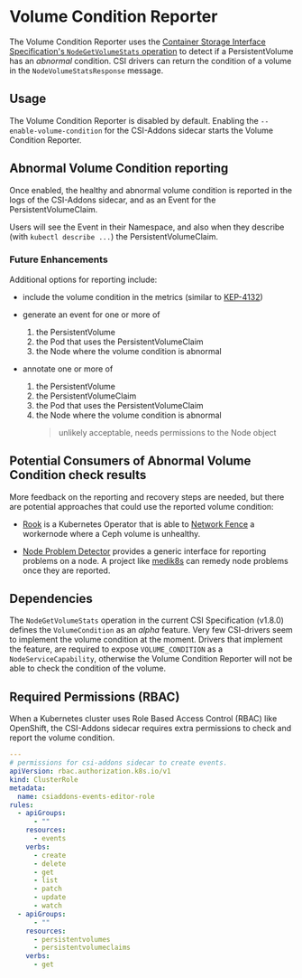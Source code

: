 # Volume Condition Reporter

The Volume Condition Reporter uses the [Container Storage Interface
Specification's `NodeGetVolumeStats` operation][nodegetvolumestats] to detect
if a PersistentVolume has an _abnormal_ condition. CSI drivers can return the
condition of a volume in the `NodeVolumeStatsResponse` message.

## Usage

The Volume Condition Reporter is disabled by default. Enabling the
`--enable-volume-condition` for the CSI-Addons sidecar starts the Volume
Condition Reporter.

## Abnormal Volume Condition reporting

Once enabled, the healthy and abnormal volume condition is reported in the logs
of the CSI-Addons sidecar, and as an Event for the PersistentVolumeClaim.

Users will see the Event in their Namespace, and also when they describe (with
`kubectl describe ...`) the PersistentVolumeClaim.

### Future Enhancements

Additional options for reporting include:

- include the volume condition in the metrics (similar to [KEP-4132][k8s_kep])
- generate an event for one or more of

  1. the PersistentVolume
  1. the Pod that uses the PersistentVolumeClaim
  1. the Node where the volume condition is abnormal

- annotate one or more of

  1. the PersistentVolume
  1. the PersistentVolumeClaim
  1. the Pod that uses the PersistentVolumeClaim
  1. the Node where the volume condition is abnormal
     > unlikely acceptable, needs permissions to the Node object

## Potential Consumers of Abnormal Volume Condition check results

More feedback on the reporting and recovery steps are needed, but there are
potential approaches that could use the reported volume condition:

- [Rook](https://rook.io) is a Kubernetes Operator that is able to [Network
  Fence][rook_fencing] a workernode where a Ceph volume is unhealthy.

- [Node Problem Detector][k8s_npd] provides a generic interface for reporting
  problems on a node. A project like [medik8s](https://medik8s.io/) can remedy
  node problems once they are reported.

## Dependencies

The `NodeGetVolumeStats` operation in the current CSI Specification (v1.8.0)
defines the `VolumeCondition` as an _alpha_ feature. Very few CSI-drivers seem
to implement the volume condition at the moment. Drivers that implement the
feature, are required to expose `VOLUME_CONDITION` as a
`NodeServiceCapability`, otherwise the Volume Condition Reporter will not be
able to check the condition of the volume.

## Required Permissions (RBAC)

When a Kubernetes cluster uses Role Based Access Control (RBAC) like OpenShift,
the CSI-Addons sidecar requires extra permissions to check and report the
volume condition.

```yaml
---
# permissions for csi-addons sidecar to create events.
apiVersion: rbac.authorization.k8s.io/v1
kind: ClusterRole
metadata:
  name: csiaddons-events-editor-role
rules:
  - apiGroups:
      - ""
    resources:
      - events
    verbs:
      - create
      - delete
      - get
      - list
      - patch
      - update
      - watch
  - apiGroups:
      - ""
    resources:
      - persistentvolumes
      - persistentvolumeclaims
    verbs:
      - get
```

[nodegetvolumestats]: https://github.com/container-storage-interface/spec/blob/master/spec.md#nodegetvolumestats
[rook_fencing]: https://rook.github.io/docs/rook/v1.12/Storage-Configuration/Block-Storage-RBD/block-storage/#handling-node-loss
[k8s_npd]: https://github.com/kubernetes/node-problem-detector/
[k8s_kep]: https://github.com/kubernetes/enhancements/blob/master/keps/sig-storage/1432-volume-health-monitor/README.md
